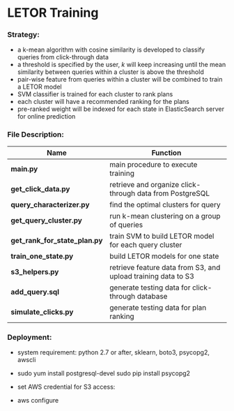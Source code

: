 # LETOR Training

### Strategy:
- a k-mean algorithm with cosine similarity is developed to classify queries from click-through data
- a threshold is specified by the user, _k_ will keep increasing until the mean similarity between queries within a cluster is above the threshold
- pair-wise feature from queries within a cluster will be combined to train a LETOR model
- SVM classifier is trained for each cluster to rank plans
- each cluster will have a recommended ranking for the plans
- pre-ranked weight will be indexed for each state in ElasticSearch server for online prediction

### File Description:
Name|Function
---|---
**main.py** | main procedure to execute training
**get_click_data.py** | retrieve and organize click-through data from PostgreSQL
**query_characterizer.py** | find the optimal clusters for query
**get_query_cluster.py** | run k-mean clustering on a group of queries
**get_rank_for_state_plan.py** | train SVM to build LETOR model for each query cluster
**train_one_state.py** | build LETOR models for one state
**s3_helpers.py** | retrieve feature data from S3, and upload training data to S3
**add_query.sql** | generate testing data for click-through database
**simulate_clicks.py** | generate testing data for plan ranking

### Deployment:
- system requirement: python 2.7 or after, sklearn, boto3, psycopg2, awscli
- 
    sudo yum install postgresql-devel
    sudo pip install psycopg2
    
- set AWS credential for S3 access:
- 
    aws configure
